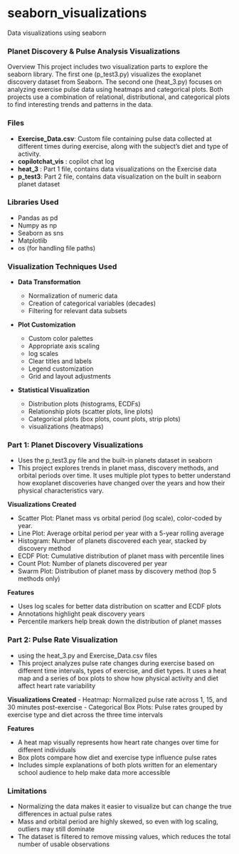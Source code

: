 # seaborn_visualizations
Data visualizations using seaborn 


### Planet Discovery & Pulse Analysis Visualizations
Overview
This project includes two visualization parts to explore the seaborn library. The first one (p_test3.py) visualizes the exoplanet discovery dataset from Seaborn. The second one (heat_3.py) focuses on analyzing exercise pulse data using heatmaps and categorical plots. Both projects use a combination of relational, distributional, and categorical plots to find interesting trends and patterns in the data.

### Files 
- **Exercise_Data.csv**: Custom file containing pulse data collected at different times during exercise, along with the subject’s diet and type of activity.
- **copilotchat_vis** : copilot chat log
- **heat_3** : Part 1 file, contains data visualizations on the Exercise data 
- **p_test3**: Part 2 file, contains data visualization on the built in seaborn planet dataset 

### Libraries Used
- Pandas as pd
- Numpy as np
- Seaborn as sns
- Matplotlib
- os (for handling file paths)

### Visualization Techniques Used

- **Data Transformation**
  - Normalization of numeric data
  - Creation of categorical variables (decades)
  - Filtering for relevant data subsets
  
- **Plot Customization**
  - Custom color palettes
  - Appropriate axis scaling
  - log scales 
  - Clear titles and labels
  - Legend customization
  - Grid and layout adjustments
  
- **Statistical Visualization**
  - Distribution plots (histograms, ECDFs)
  - Relationship plots (scatter plots, line plots)
  - Categorical plots (box plots, count plots, strip plots)
  -  visualizations (heatmaps)


### Part 1: Planet Discovery Visualizations 
- Uses the p_test3.py file and the built-in planets dataset in seaborn 
- This project explores trends in planet mass, discovery methods, and orbital periods over time. It uses multiple plot types to better understand how exoplanet discoveries have changed over the years and how their physical characteristics vary.

**Visualizations Created**
- Scatter Plot: Planet mass vs orbital period (log scale), color-coded by year.
- Line Plot: Average orbital period per year with a 5-year rolling average
- Histogram: Number of planets discovered each year, stacked by discovery method
- ECDF Plot: Cumulative distribution of planet mass with percentile lines
- Count Plot: Number of planets discovered per year
- Swarm Plot: Distribution of planet mass by discovery method (top 5 methods only)

**Features**
- Uses log scales for better data distribution on scatter and ECDF plots
- Annotations highlight peak discovery years
- Percentile markers help break down the distribution of planet masses

### Part 2: Pulse Rate Visualization 
- using the heat_3.py and Exercise_Data.csv files 
- This project analyzes pulse rate changes during exercise based on different time intervals, types of exercise, and diet types. It uses a heat map and a series of box plots to show how physical activity and diet affect heart rate variability

**Visualizations Created**
    - Heatmap: Normalized pulse rate across 1, 15, and 30 minutes post-exercise
    -  Categorical Box Plots: Pulse rates grouped by exercise type and diet across the three time intervals

**Features**
  - A heat map visually represents how heart rate changes over time for different individuals
  - Box plots compare how diet and exercise type influence pulse rates
  - Includes simple explanations of both plots written for an elementary school audience to help make data more accessible

### Limitations
- Normalizing the data makes it easier to visualize but can change the true differences in actual pulse rates
- Mass and orbital period are highly skewed, so even with log scaling, outliers may still dominate
- The dataset is filtered to remove missing values, which reduces the total number of usable observations



